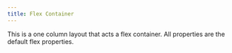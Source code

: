 ```yaml
---
title: Flex Container
---
```


This is a one column layout that acts a flex container. All properties are the default flex properties.

